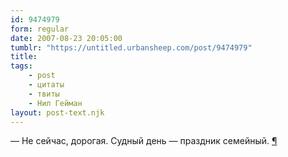 ```yaml
---
id: 9474979
form: regular
date: 2007-08-23 20:05:00
tumblr: "https://untitled.urbansheep.com/post/9474979"
title:
tags:
    - post
    - цитаты
    - твиты
    - Нил Гейман
layout: post-text.njk
---
```


<p>— Не сейчас, дорогая. Судный день — праздник семейный. <a href="http://twitter.com/urbansheep/statuses/222883782">¶</a></p>

